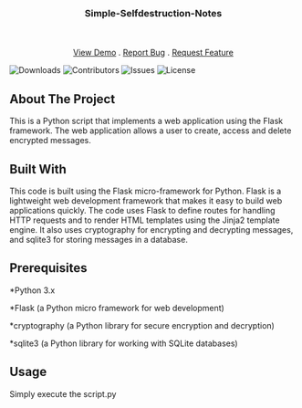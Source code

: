 <br/>
<p align="center">
  <a href="https://github.com/Assassin286/Simple-Selfdestruction-Notes">
  </a>

  <h3 align="center">Simple-Selfdestruction-Notes</h3>

  <p align="center">
    <br/>
    <br/>
    <a href="https://github.com/Assassin286/Simple-Selfdestruction-Notes">View Demo</a>
    .
    <a href="https://github.com/Assassin286/Simple-Selfdestruction-Notes/issues">Report Bug</a>
    .
    <a href="https://github.com/Assassin286/Simple-Selfdestruction-Notes/issues">Request Feature</a>
  </p>
</p>

![Downloads](https://img.shields.io/github/downloads/Assassin286/Simple-Selfdestruction-Notes/total) ![Contributors](https://img.shields.io/github/contributors/Assassin286/Simple-Selfdestruction-Notes?color=dark-green) ![Issues](https://img.shields.io/github/issues/Assassin286/Simple-Selfdestruction-Notes) ![License](https://img.shields.io/github/license/Assassin286/Simple-Selfdestruction-Notes) 

## About The Project

This is a Python script that implements a web application using the Flask framework. The web application allows a user to create, access and delete encrypted messages.

## Built With

This code is built using the Flask micro-framework for Python. Flask is a lightweight web development framework that makes it easy to build web applications quickly. The code uses Flask to define routes for handling HTTP requests and to render HTML templates using the Jinja2 template engine. It also uses cryptography for encrypting and decrypting messages, and sqlite3 for storing messages in a database.

## Prerequisites

*Python 3.x

*Flask (a Python micro framework for web development)

*cryptography (a Python library for secure encryption and decryption)

*sqlite3 (a Python library for working with SQLite databases)

## Usage

Simply execute the script.py
